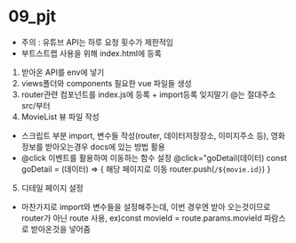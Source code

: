 # 09_pjt 
  - 주의 : 유튜브 API는 하루 요청 횟수가 제한적임
  - 부트스트랩 사용을 위해 index.html에 등록

1. 받아온 API를 env에 넣기
2. views폴더와 components 필요한 vue 파일들 생성
3. router관련 컴포넌트를 index.js에 등록 + import등록 잊지말기 @는 절대주소 src/부터
4. MovieList 뷰 파일 작성
  - 스크립트 부분 import, 변수들 작성(router, 데이터저장장소, 이미지주소 등), 영화 정보를 받아오는경우 docs에 있는 방법 활용
  - @click 이벤트를 활용하여 이동하는 함수 설정 
   @click="goDetail(데이터)
  const goDetail = (데이터) => {
  해당 페이지로 이동
  router.push(`/${movie.id}`)
}

5. 디테일 페이지 설정
  - 마찬가지로 import와 변수들을 설정해주는데, 이번 경우엔 받아 오는것이므로 router가 아닌 route 사용, ex)const movieId = route.params.movieId 파람스로 받아온것을 넣어줌
